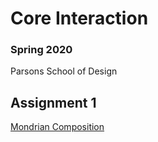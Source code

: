 # Core Interaction

### Spring 2020

Parsons School of Design

## Assignment 1

[Mondrian Composition](https://ugarb781.github.io/ci20/CoreLab/01/mondrian-final.html)
